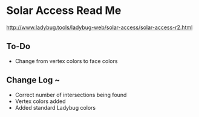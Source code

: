 

Solar Access Read Me
===

<http://www.ladybug.tools/ladybug-web/solar-access/solar-access-r2.html>


## To-Do

* Change from vertex colors to face colors

## Change Log ~ 

* Correct number of intersections being found
* Vertex colors added
* Added standard Ladybug colors
